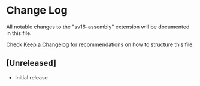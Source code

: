 # Change Log

All notable changes to the "sv16-assembly" extension will be documented in this file.

Check [Keep a Changelog](http://keepachangelog.com/) for recommendations on how to structure this file.

## [Unreleased]

- Initial release